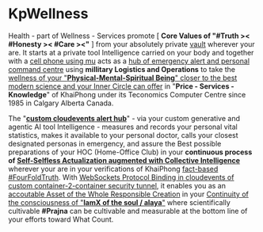 # KpWellness

Health - part of Wellness - Services promote [ <b>Core Values of "#Truth &gt;&lt; #Honesty &gt;&lt; #Care &gt;&lt;"</b> ] from your absolutely private <a href="https://github.com/khaiphong/kp_mu/tree/main/vault" target="_blank">vault</a> wherever your are. It starts at a private tool Intelligence carried on your body and together with a <a href="https://github.com/khaiphong/kp_mu/tree/main/mu" target="_blank">cell phone using mu</a> acts as a <a href="https://github.com/khaiphong/kp_platform/tree/main/hub" target="_blank">hub of emergency alert and personal command centre</a> using <b>millitary Logistics and Operations</b> to take the <a href="https://www.youtube.com/watch?v=7a6JZQpEkLY" target="_blank">wellness of your "<b>Physical-Mental-Spiritual Being</b>" closer to the best modern science and your Inner Circle can offer</a> in "<b>Price - Services - Knowledge</b>" of KhaiPhong under its Teconomics Computer Centre since 1985 in Calgary Alberta Canada.

The "<b><a href="https://www.youtube.com/watch?v=TZPPjAv12KU&t=914s" target="_blank">custom cloudevents alert hub</a></b>" - via your custom generative and agentic AI tool Intelligence - measures and records your personal vital statistics, makes it available to your personal doctor, calls your closest designated personas in emergency, and assure the Best possible preparations of your HOC (Home-Office Club) in your <b>continuous process of <a href="https://www.youtube.com/watch?v=2OGKzOWplyQ" target="_blank">Self-Selfless Actualization augmented with Collective Intelligence</a></b> wherever your are in your verifications of KhaiPhong <a href="https://blog.khaiphong.io/2023/09/a-light-out-of-darkness.html#Section_1.2" target="_blank">fact-based #FourFoldTruth</a>. With <a href="https://github.com/cloudevents/spec" target="_blank">WebSockets Protocol Binding in cloudevents of custom container-2-container security tunnel</a>, it enables you as an <a href="https://dzone.com/articles/idam-models-disaster-response-techniques?edition=982203" target="_blank">accoutable Asset of the Whole Responsible Creation</a> in your <a href="https://www.youtube.com/watch?v=1NHLha3jG2g" target="_blank">Continuity of the consciousness of "<b>IamX of the soul / alaya</b>"</a> where scientifically cultivable <b>#Prajna</b> can be cultivable and measurable at the bottom line of your efforts toward What Count.
